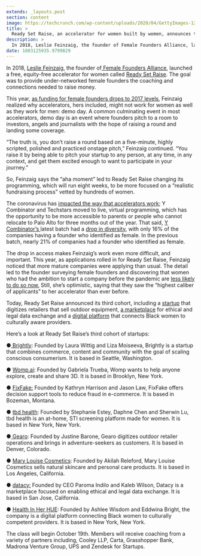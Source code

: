 ```yaml
--- 
extends: _layouts.post 
section: content 
image: https://techcrunch.com/wp-content/uploads/2020/04/GettyImages-1215979646.jpg?w=571 
title: > 
  Ready Set Raise, an accelerator for women built by women, announces third class – TechCrunch 
description: > 
  In 2018, Leslie Feinzaig, the founder of Female Founders Alliance, launched a free, equity-free accelerator for women called Ready Set Raise.The goal was to provide under-networked female founders the coaching and connections needed to raise money.“The truth is, you don’t raise a round based on a five-minute, highly scripted, polished and practiced onstage pitch,” Feinzaig continued.This year, as applications rolled in for Ready Set Raise, Feinzaig noticed that more mature companies were applying than usual.Today, Ready Set Raise announced its third cohort, including a startup that digitizes retailers that sell outdoor equipment, a marketplace for ethical and legal data exchange and a digital platform that connects Black women to culturally aware providers. 
date: 1603125935.9799829 
--- 
```

<div><p id="speakable-summary">In 2018, <a href="https://twitter.com/LeslieFeinzaig">Leslie Feinzaig</a>, the founder of<a href="https://femalefounders.org/"> Female Founders Alliance</a>, launched a free, equity-free accelerator for women called <a href="https://techcrunch.com/2018/09/12/ready-set-raise-is-a-new-accelerator-built-for-women-by-women/">Ready Set Raise</a>. The goal was to provide under-networked female founders the coaching and connections needed to raise money.</p>
<p>This year, <a href="https://techcrunch.com/2020/10/09/funding-for-female-founders-falls-to-2017-levels-as-pandemic-shakes-up-the-vc-market/">as funding for female founders drops to 2017 levels</a>, Feinzaig realized why accelerators, hers included, might not work for women as well as they work for men: demo day. A common culminating event in most accelerators, demo day is an event where founders pitch to a room to investors, angels and journalists with the hope of raising a round and landing some coverage.</p>
<p>&#8220;The truth is, you don&#8217;t raise a round based on a five-minute, highly scripted, polished and practiced onstage pitch,&#8221; Feinzaig continued. &#8220;You raise it by being able to pitch your startup to any person, at any time, in any context, and get them excited enough to want to participate in your journey.&#8221;</p><p class="piano-inline-promo"></p>
<p>So, Feinzaig says the &#8220;aha moment&#8221; led to Ready Set Raise changing its programming, which will run eight weeks, to be more focused on a &#8220;realistic fundraising process&#8221; vetted by hundreds of women.</p>
<p>The coronavirus has <a href="https://techcrunch.com/2020/07/27/without-desks-and-a-demo-day-are-accelerators-worth-it/">impacted the way that accelerators work</a>; Y Combinator and Techstars moved to live, virtual programming, which has the opportunity to be more accessible to parents or people who cannot relocate to Palo Alto for three months out of the year. That said, <a class="crunchbase-link" href="https://crunchbase.com/organization/y-combinator" target="_blank">Y Combinator&#8217;s </a> latest batch had a <a href="https://twitter.com/nmasc_/status/1297932046837350400">drop in diversity</a>, with only 16% of the companies having a founder who identified as female. In the previous batch, nearly 21% of companies had a founder who identified as female.</p>
<p>The drop in access makes Feinzaig&#8217;s work even more difficult, and important. This year, as applications rolled in for Ready Set Raise, Feinzaig noticed that more mature companies were applying than usual. The detail led to the founder surveying female founders and discovering that women who had the ambition to start a company before the pandemic are <a href="https://techcrunch.com/2020/10/16/how-covid-19-and-the-resulting-recession-are-impacting-female-founders/">less likely to do so now.</a> Still, she&#8217;s optimistic, saying that they saw the &#8220;highest caliber of applicants&#8221; to her accelerator than ever before.</p>
<p>Today, Ready Set Raise announced its third cohort, including a <a href="https://gearoautomator.com/">startup</a> that digitizes retailers that sell outdoor equipment, <a href="https://datacy.com/">a marketplace</a> for ethical and legal data exchange and a <a href="https://healthinherhue.com/">digital platform</a> that connects Black women to culturally aware providers.</p>
<p>Here&#8217;s a look at Ready Set Raise&#8217;s third cohort of startups:</p>
<p>&#9679;<a href="https://brightly.eco/"> Brightly</a>: Founded by Laura Wittig and Liza Moiseeva, Brightly is a startup that combines commerce, content and community with the goal of scaling conscious consumerism. It is based in Seattle, Washington.</p>
<p>&#9679; <a href="https://womp.xyz/">Womp.ai</a>: Founded by Gabriela Trueba, Womp wants to help anyone explore, create and share 3D. It is based in Brooklyn, New York.</p>
<p>&#9679; <a href="https://fixfake.com/">FixFake:</a> Founded by Kathryn Harrison and Jason Law, FixFake offers decision support tools to reduce fraud in e-commerce. It is based in Bozeman, Montana.</p>
<p>&#9679; <a href="https://www.tbd.health/">tbd health</a>: Founded by Stephanie Estey, Daphne Chen and Sherwin Lu, tbd health is an at-home, STI screening platform made for women. It is based in New York, New York.</p>
<p>&#9679;<a href="https://gearoautomator.com/"> Gearo</a>: Founded by Justine Barone, Gearo digitizes outdoor retailer operations and brings in adventure-seekers as customers. It is based in Denver, Colorado.</p>
<p>&#9679; <a href="https://www.mymarylouise.com/">Mary Louise Cosmetics</a>: Founded by Akilah Releford, Mary Louise Cosmetics sells natural skincare and personal care products. It is based in Los Angeles, California.</p>
<p>&#9679; <a href="https://datacy.com/">datacy:</a> Founded by CEO Paroma Indilo and Kaleb Wilson, Datacy is a marketplace focused on enabling ethical and legal data exchange. It is based in San Jose, California.</p>
<p>&#9679; <a href="https://healthinherhue.com/">Health In Her HUE</a>: Founded by Ashlee Wisdom and Eddwina Bright, the company is a digital platform connecting Black women to culturally competent providers. It is based in New York, New York.</p>
<p>The class will begin October 19th. Members will receive coaching from a variety of partners including, Cooley LLP, Carta, Grasshopper Bank, Madrona Venture Group, UPS and Zendesk for Startups.</p>
</div>